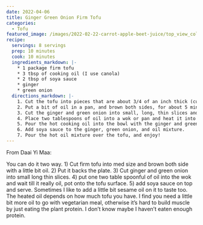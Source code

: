 ```yaml
---
date: 2022-04-06
title: Ginger Green Onion Firm Tofu
categories:
  - Tofu
featured_image: /images/2022-02-22-carrot-apple-beet-juice/top_view_colourful.jpeg
recipe:
  servings: 8 servings
  prep: 10 minutes
  cook: 10 minutes
  ingredients_markdown: |-
    * 1 package firm tofu
    * 3 tbsp of cooking oil (I use canola)
    * 2 tbsp of soya sauce
    * ginger
    * green onion
  directions_markdown: |-
    1. Cut the tofu into pieces that are about 3/4 of an inch thick (cubes, squares, or whatever you like!).
    2. Put a bit of oil in a pan, and brown both sides, for about 5 minutes each side. Once it's done, put it on a plate.
    3. Cut the ginger and green onion into small, long, thin slices and place in a bowl.
    4. Place two tablespoons of oil into a wok or pan and heat it into it's hot.
    5. Pour the hot cooking oil into the bowl with the ginger and green onion.
    6. Add soya sauce to the ginger, green onion, and oil mixture.
    7. Pour the hot oil mixture over the tofu, and enjoy!
---
```



From Daai Yi Maa:

You can do it two way.  1) Cut firm tofu into med size and brown both side with a little bit oil. 2) Put it backs the plate. 3) Cut ginger and green onion into small long thin slices. 4) put one two table spoonful of oil into the wok and wait till it really oil, pot onto the tofu surface. 5) add soya sauce on top and serve. Sometimes I like to add a little bit sesame oil on it to taste too. The heated oil depends on how much tofu you have. I find you need a little bit more oil to go with vegetarian meal, otherwise it’s hard to build muscle by just eating the plant protein. I don’t know maybe I haven’t eaten enough protein.